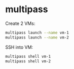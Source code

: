 # multipass

Create 2 VMs:
```bash
multipass launch --name vm-1
multipass launch --name vm-2
```

SSH into VM:
```bash
multipass shell vm-1
multipass shell vm-2
```
